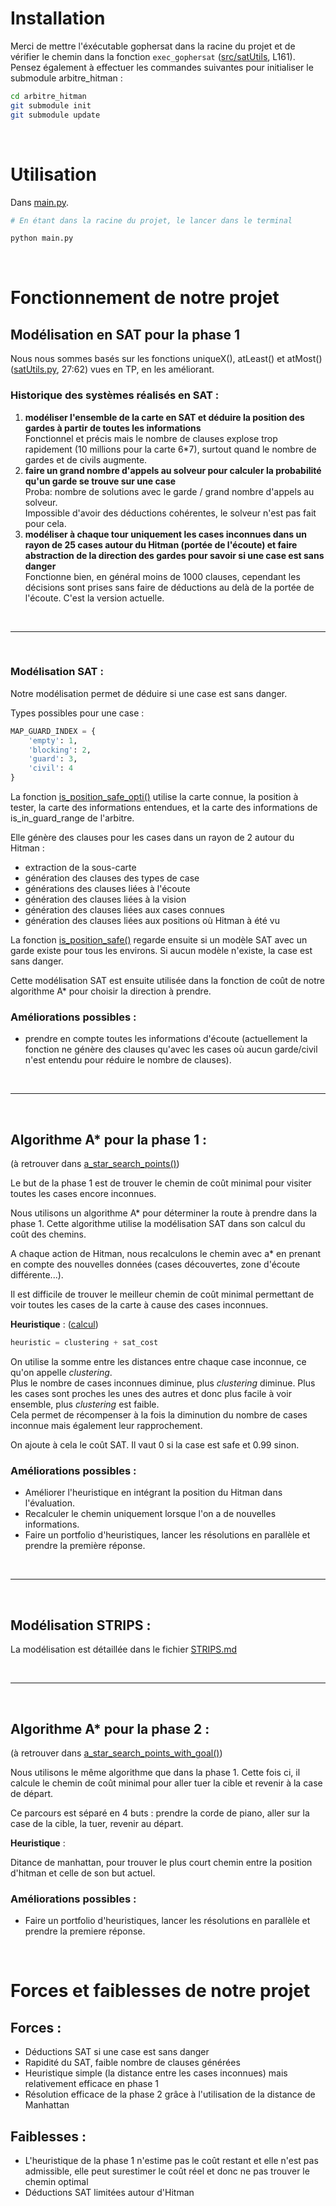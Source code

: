 # Installation

Merci de mettre l'éxécutable gophersat dans la racine du projet et de vérifier le chemin dans la fonction ```exec_gophersat``` ([src/satUtils](src/satUtils.py#L161), L161). 
Pensez également à effectuer les commandes suivantes pour initialiser le submodule arbitre_hitman :
```bash
cd arbitre_hitman
git submodule init
git submodule update
```

<br>

# Utilisation

Dans [main.py](main.py#L172).


```bash
# En étant dans la racine du projet, le lancer dans le terminal

python main.py
```

<br>

# Fonctionnement de notre projet


## Modélisation en SAT pour la phase 1

Nous nous sommes basés sur les fonctions uniqueX(), atLeast() et atMost() ([satUtils.py](src/satUtils.py#L27), 27:62) vues en TP, en les améliorant.

### Historique des systèmes réalisés en SAT :

1. **modéliser l'ensemble de la carte en SAT et déduire la position des gardes à partir de toutes les informations** <br> Fonctionnel et précis mais le nombre de clauses explose trop rapidement (10 millions pour la carte 6*7), surtout quand le nombre de gardes et de civils augmente.
2. **faire un grand nombre d'appels au solveur pour calculer la probabilité qu'un garde se trouve sur une case** <br>Proba: nombre de solutions avec le garde / grand nombre d'appels au solveur. <br>
Impossible d'avoir des déductions cohérentes, le solveur n'est pas fait pour cela.
3. **modéliser à chaque tour uniquement les cases inconnues dans un rayon de 25 cases autour du Hitman (portée de l'écoute) et faire abstraction de la direction des gardes pour savoir si une case est sans danger** <br> Fonctionne bien, en général moins de 1000 clauses, cependant les décisions sont prises sans faire de déductions au delà de la portée de l'écoute. C'est la version actuelle.

<br>

---

<br>

### Modélisation SAT :

Notre modélisation permet de déduire si une case est sans danger.

Types possibles pour une case :
```python
MAP_GUARD_INDEX = {
    'empty': 1,
    'blocking': 2,
    'guard': 3,
    'civil': 4
}
````
La fonction [is_position_safe_opti()](src/satUtils.py#L292) utilise la carte connue, la position à tester, la carte des informations entendues, et la carte des informations de is_in_guard_range de l'arbitre.

Elle génère des clauses pour les cases dans un rayon de 2 autour du Hitman :
- extraction de la sous-carte
- génération des clauses des types de case
- générations des clauses liées à l'écoute
- génération des clauses liées à la vision
- génération des clauses liées aux cases connues
- génération des clauses liées aux positions où Hitman à été vu

La fonction [is_position_safe()](src/satUtils.py#L221) regarde ensuite si un modèle SAT avec un garde existe pour tous les environs. Si aucun modèle n'existe, la case est sans danger.

Cette modélisation SAT est ensuite utilisée dans la fonction de coût de notre algorithme A* pour choisir la direction à prendre.

### Améliorations possibles :

- prendre en compte toutes les informations d'écoute (actuellement la fonction ne génère des clauses qu'avec les cases où aucun garde/civil n'est entendu pour réduire le nombre de clauses).

<br>

---

<br>

## Algorithme A* pour la phase 1 :
(à retrouver dans [a_star_search_points()](src/actionChooser.py#L291))

Le but de la phase 1 est de trouver le chemin de coût minimal pour visiter toutes les cases encore inconnues. 

Nous utilisons un algorithme A* pour déterminer la route à prendre dans la phase 1. Cette algorithme utilise la modélisation SAT dans son calcul du coût des chemins.

A chaque action de Hitman, nous recalculons le chemin avec a* en prenant en compte des nouvelles données (cases découvertes, zone d'écoute différente...).

Il est difficile de trouver le meilleur chemin de coût minimal permettant de voir toutes les cases de la carte à cause des cases inconnues. 

**Heuristique** : ([calcul](src/actionChooser.py#L379))

```python 
heuristic = clustering + sat_cost
```

On utilise la somme entre les distances entre chaque case inconnue, ce qu'on appelle *clustering*. <br>
Plus le nombre de cases inconnues diminue, plus *clustering* diminue.
Plus les cases sont proches les unes des autres et donc plus facile à voir ensemble, plus *clustering* est faible. <br>
Cela permet de récompenser à la fois la diminution du nombre de cases inconnue mais également leur rapprochement.

On ajoute à cela le coût SAT. 
Il vaut 0 si la case est safe et 0.99 sinon.<br>

### Améliorations possibles :
- Améliorer l'heuristique en intégrant la position du Hitman dans l'évaluation.
- Recalculer le chemin uniquement lorsque l'on a de nouvelles informations.
- Faire un portfolio d'heuristiques, lancer les résolutions en parallèle et prendre la première réponse.

<br>

---

<br>

## Modélisation STRIPS :

La modélisation est détaillée dans le fichier [STRIPS.md](STRIPS.md)

<br>

---

<br>

## Algorithme A* pour la phase 2 :
(à retrouver dans [a_star_search_points_with_goal()](src/actionChooser.py#L414))

Nous utilisons le même algorithme que dans la phase 1. Cette fois ci, il calcule le chemin de coût minimal pour aller tuer la cible et revenir à la case de départ. 

Ce parcours est séparé en 4 buts : prendre la corde de piano, aller sur la case de la cible, la tuer, revenir au départ.

**Heuristique** :

Ditance de manhattan, pour trouver le plus court chemin entre la position d'hitman et celle de son but actuel.

### Améliorations possibles :
- Faire un portfolio d'heuristiques, lancer les résolutions en parallèle et prendre la premiere réponse.

<br>

# Forces et faiblesses de notre projet

## Forces :

- Déductions SAT si une case est sans danger
- Rapidité du SAT, faible nombre de clauses générées
- Heuristique simple (la distance entre les cases inconnues) mais relativement efficace en phase 1
- Résolution efficace de la phase 2 grâce à l'utilisation de la distance de Manhattan

## Faiblesses :

- L'heuristique de la phase 1 n'estime pas le coût restant et elle n'est pas admissible, elle peut surestimer le coût réel et donc ne pas trouver le chemin optimal
- Déductions SAT limitées autour d'Hitman